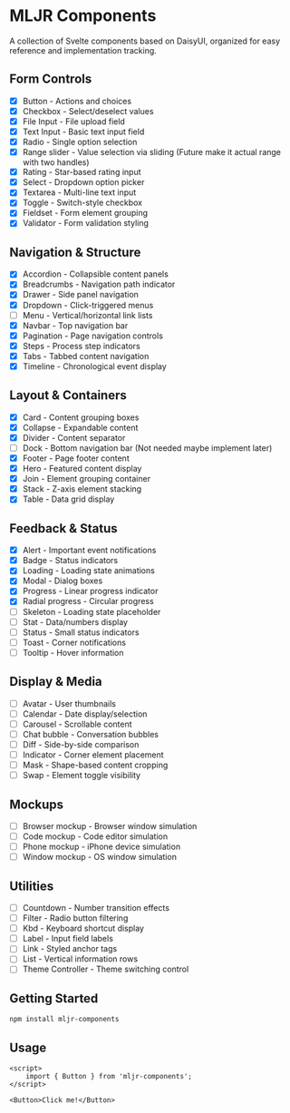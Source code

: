 # MLJR Components

A collection of Svelte components based on DaisyUI, organized for easy reference and implementation tracking.

## Form Controls

- [x] Button - Actions and choices
- [x] Checkbox - Select/deselect values
- [x] File Input - File upload field
- [x] Text Input - Basic text input field
- [x] Radio - Single option selection
- [x] Range slider - Value selection via sliding (Future make it actual range with two handles)
- [x] Rating - Star-based rating input
- [x] Select - Dropdown option picker
- [x] Textarea - Multi-line text input
- [x] Toggle - Switch-style checkbox
- [x] Fieldset - Form element grouping
- [x] Validator - Form validation styling

## Navigation & Structure

- [x] Accordion - Collapsible content panels
- [x] Breadcrumbs - Navigation path indicator
- [x] Drawer - Side panel navigation
- [x] Dropdown - Click-triggered menus
- [ ] Menu - Vertical/horizontal link lists
- [x] Navbar - Top navigation bar
- [x] Pagination - Page navigation controls
- [x] Steps - Process step indicators
- [x] Tabs - Tabbed content navigation
- [x] Timeline - Chronological event display

## Layout & Containers

- [x] Card - Content grouping boxes
- [x] Collapse - Expandable content
- [x] Divider - Content separator
- [ ] Dock - Bottom navigation bar (Not needed maybe implement later)
- [x] Footer - Page footer content
- [x] Hero - Featured content display
- [x] Join - Element grouping container
- [x] Stack - Z-axis element stacking
- [x] Table - Data grid display

## Feedback & Status

- [x] Alert - Important event notifications
- [x] Badge - Status indicators
- [x] Loading - Loading state animations
- [x] Modal - Dialog boxes
- [x] Progress - Linear progress indicator
- [x] Radial progress - Circular progress
- [ ] Skeleton - Loading state placeholder
- [ ] Stat - Data/numbers display
- [ ] Status - Small status indicators
- [ ] Toast - Corner notifications
- [ ] Tooltip - Hover information

## Display & Media

- [ ] Avatar - User thumbnails
- [ ] Calendar - Date display/selection
- [ ] Carousel - Scrollable content
- [ ] Chat bubble - Conversation bubbles
- [ ] Diff - Side-by-side comparison
- [ ] Indicator - Corner element placement
- [ ] Mask - Shape-based content cropping
- [ ] Swap - Element toggle visibility

## Mockups

- [ ] Browser mockup - Browser window simulation
- [ ] Code mockup - Code editor simulation
- [ ] Phone mockup - iPhone device simulation
- [ ] Window mockup - OS window simulation

## Utilities

- [ ] Countdown - Number transition effects
- [ ] Filter - Radio button filtering
- [ ] Kbd - Keyboard shortcut display
- [ ] Label - Input field labels
- [ ] Link - Styled anchor tags
- [ ] List - Vertical information rows
- [ ] Theme Controller - Theme switching control

## Getting Started

```bash
npm install mljr-components
```

## Usage

```svelte
<script>
	import { Button } from 'mljr-components';
</script>

<Button>Click me!</Button>
```
